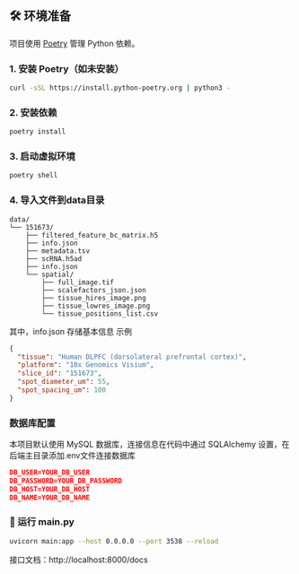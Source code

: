 ## 🛠️ 环境准备

项目使用 [Poetry](https://python-poetry.org/) 管理 Python 依赖。

### 1. 安装 Poetry（如未安装）

```bash
curl -sSL https://install.python-poetry.org | python3 -
```
### 2. 安装依赖
```bash
poetry install
```
### 3. 启动虚拟环境
```bash
poetry shell
```
### 4. 导入文件到data目录
```angular2html
data/
└── 151673/
    ├── filtered_feature_bc_matrix.h5
    ├── info.json
    ├── metadata.tsv
    ├── scRNA.h5ad
    ├── info.json
    └── spatial/
        ├── full_image.tif
        ├── scalefactors_json.json
        ├── tissue_hires_image.png
        ├── tissue_lowres_image.png
        └── tissue_positions_list.csv
```
其中，info.json 存储基本信息
示例
```json
{
  "tissue": "Human DLPFC (dorsolateral prefrontal cortex)",
  "platform": "10x Genomics Visium",
  "slice_id": "151673",
  "spot_diameter_um": 55,
  "spot_spacing_um": 100
}
```
### 数据库配置
本项目默认使用 MySQL 数据库，连接信息在代码中通过 SQLAlchemy 设置，在后端主目录添加.env文件连接数据库
```json
DB_USER=YOUR_DB_USER
DB_PASSWORD=YOUR_DB_PASSWORD
DB_HOST=YOUR_DB_HOST
DB_NAME=YOUR_DB_NAME
```

### 🚀 运行 main.py
```bash
uvicorn main:app --host 0.0.0.0 --port 3538 --reload
```
接口文档：http://localhost:8000/docs